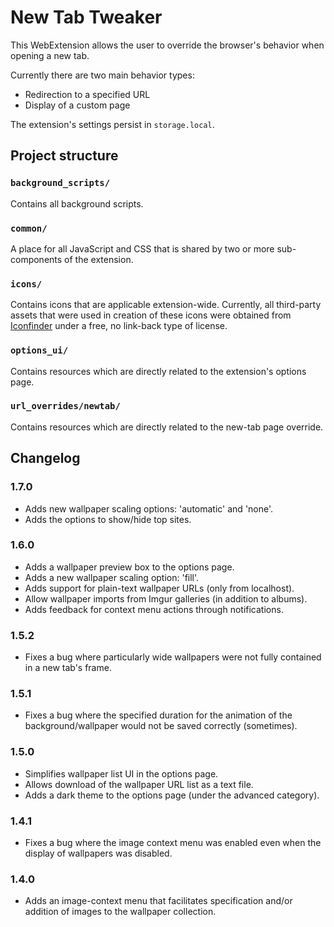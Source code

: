 # New Tab Tweaker

This WebExtension allows the user to override the browser's behavior when opening a new tab.

Currently there are two main behavior types:
 - Redirection to a specified URL
 - Display of a custom page

The extension's settings persist in `storage.local`.

## Project structure

### `background_scripts/`
Contains all background scripts.

### `common/`
A place for all JavaScript and CSS that is shared by two or more sub-components of the extension.

### `icons/`
Contains icons that are applicable extension-wide.
Currently, all third-party assets that were used in creation of these icons were obtained from <a href="https://iconfinder.com">Iconfinder</a> under a free, no link-back type of license.

### `options_ui/`
Contains resources which are directly related to the extension's options page.

### `url_overrides/newtab/`
Contains resources which are directly related to the new-tab page override.

## Changelog

### 1.7.0
 * Adds new wallpaper scaling options: 'automatic' and 'none'.
 * Adds the options to show/hide top sites.
 
### 1.6.0

 * Adds a wallpaper preview box to the options page.
 * Adds a new wallpaper scaling option: 'fill'.
 * Adds support for plain-text wallpaper URLs (only from localhost).
 * Allow wallpaper imports from Imgur galleries (in addition to albums).
 * Adds feedback for context menu actions through notifications.
 
### 1.5.2

 * Fixes a bug where particularly wide wallpapers were not fully contained in a new tab's frame.
 
### 1.5.1
 * Fixes a bug where the specified duration for the animation of the background/wallpaper would not be saved correctly (sometimes).
 
### 1.5.0
 * Simplifies wallpaper list UI in the options page.
 * Allows download of the wallpaper URL list as a text file.
 * Adds a dark theme to the options page (under the advanced category).
   
### 1.4.1
 * Fixes a bug where the image context menu was enabled even when the display of wallpapers was disabled.
 
### 1.4.0
 * Adds an image-context menu that facilitates specification and/or addition of images to the wallpaper collection.
